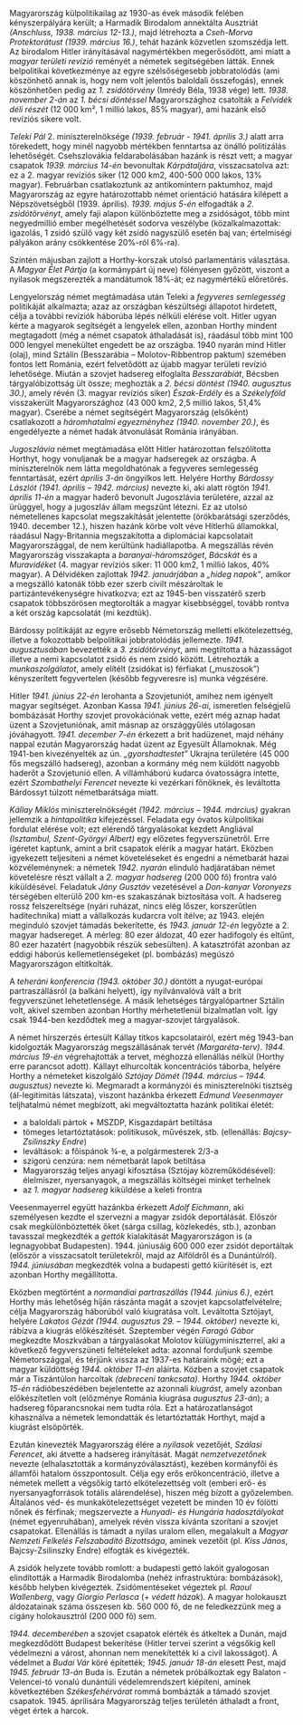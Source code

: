Magyarország külpolitikailag az 1930-as évek második felében kényszerpályára került; a Harmadik Birodalom annektálta Ausztriát *(Anschluss, 1938. március 12-13.)*, majd létrehozta a *Cseh-Morva Protektorátust (1939. március 16.)*, tehát hazánk közvetlen szomszédja lett. Az birodalom Hitler irányításával nagymértékben megerősödött, ami miatt a *magyar területi revízió* reményét a németek segítségében látták. Ennek belpolitikai következménye az egyre szélsőségesebb jobbratolódás (ami köszönhető annak is, hogy nem volt jelentős baloldali összefogás), ennek köszönhetően pedig az *1. zsidótörvény* (Imrédy Béla, 1938 vége) lett. *1938. november 2-án* az *1. bécsi döntéssel* Magyarországhoz csatolták a *Felvidék déli részét* (12 000 km², 1 millió lakos, 85% magyar), ami hazánk első revíziós sikere volt.

*Teleki Pál* 2. miniszterelnöksége *(1939. február - 1941. április 3.)* alatt arra törekedett, hogy minél nagyobb mértékben fenntartsa az önálló politizálás lehetőségét. Csehszlovákia feldarabolásában hazánk is részt vett; a magyar csapatok *1939. március 14-én* bevonultak *Kárpátaljára*, visszacsatolva azt: ez a 2. magyar revíziós siker (12 000 km2, 400-500 000 lakos, 13% magyar). Februárban csatlakoztunk az antikomintern paktumhoz, majd Magyarország az egyre határozottabb német orientáció hatására kilépett a Népszövetségből (1939. április). *1939. május 5-én* elfogadták a *2. zsidótörvényt*, amely faji alapon különböztette meg a zsidóságot, több mint negyedmillió ember megélhetését sodorva veszélybe (közalkalmazottak: igazolás, 1 zsidó szülő vagy két zsidó nagyszülő esetén baj van; értelmiségi pályákon arány csökkentése 20%-ról 6%-ra).

Szintén májusban zajlott a Horthy-korszak utolsó parlamentáris választása. A *Magyar Élet Pártja* (a kormánypárt új neve) fölényesen győzött, viszont a nyilasok megszerezték a mandátumok 18%-át; ez nagymértékű előretörés.

Lengyelország német megtámadása után Teleki a *fegyveres semlegesség* politikáját alkalmazta; azaz az országban készültségi állapotot hirdetett, célja a további revíziók háborúba lépés nélküli elérése volt. Hitler ugyan kérte a magyarok segítségét a lengyelek ellen, azonban Horthy mindent megtagadott (még a német csapatok áthaladását is), ráadásul több mint 100 000 lengyel menekültet engedett be az országba. 1940 nyarán mind Hitler (olaj), mind Sztálin (Besszarábia – Molotov-Ribbentrop paktum) szemében fontos lett Románia, ezért felvetődött az újabb magyar területi revízió lehetősége. Miután a szovjet hadsereg elfoglalta *Besszarábiát*, Bécsben tárgyalóbizottság ült össze; meghozták a *2. bécsi döntést (1940. augusztus 30.)*, amely révén (3. magyar revíziós siker) *Észak-Erdély* és a *Székelyföld* visszakerült Magyarországhoz (43 000 km2, 2,5 millió lakos, 51,4% magyar). Cserébe a német segítségért Magyarország (elsőként) csatlakozott a *háromhatalmi egyezményhez (1940. november 20.)*, és engedélyezte a német hadak átvonulását Románia irányában.

*Jugoszlávia* német megtámadása előtt Hitler határozottan felszólította Horthyt, hogy vonuljanak be a magyar hadseregek az országba. A miniszterelnök nem látta megoldhatónak a fegyveres semlegesség fenntartását, ezért *április 3-án* öngyilkos lett. Helyére Horthy *Bárdossy Lászlót (1941. április – 1942. március)* nevezte ki, aki alatt rögtön *1941. április 11-én* a magyar haderő bevonult Jugoszlávia területére, azzal az ürüggyel, hogy a jugoszláv állam megszűnt létezni. Ez az utolsó németellenes kapcsolat megszakítását jelentette (örökbarátsági szerződés, 1940. december 12.), hiszen hazánk körbe volt véve Hitlerhű államokkal, ráadásul Nagy-Britannia megszakította a diplomáciai kapcsolatait Magyarországgal, de nem kerültünk hadiállapotba. A megszállás révén Magyarország visszakapta a *baranyai-háromszöget*, *Bácskát* és a *Muravidéket* (4. magyar revíziós siker: 11 000 km2, 1 millió lakos, 40% magyar). A Délvidéken zajlottak *1942. januárjában* a *„hideg napok”*, amikor a megszálló katonák több ezer szerb civilt mészároltak le partizántevékenységre hivatkozva; ezt az 1945-ben visszatérő szerb csapatok többszörösen megtorolták a magyar kisebbséggel, tovább rontva a két ország kapcsolatát (mi kezdtük).

Bárdossy politikáját az egyre erősebb Németország melletti elkötelezettség, illetve a fokozottabb belpolitikai jobbratolódás jellemezte. *1941. augusztusában* bevezették a *3. zsidótörvényt*, ami megtiltotta a házasságot illetve a nemi kapcsolatot zsidó és nem zsidó között. Létrehozták a *munkaszolgálatot*, amely elítélt (zsidókat is) férfiakat („muszosok”) kényszerített fegyvertelen (később fegyveresre is) munka végzésére.

Hitler *1941. június 22-én* lerohanta a Szovjetuniót, amihez nem igényelt magyar segítséget. Azonban Kassa *1941. június 26-ai*, ismeretlen felségjelű bombázását Horthy szovjet provokációnak vette, ezért még aznap hadat üzent a Szovjetuniónak, amit másnap az országgyűlés utólagosan jóváhagyott. *1941. december 7-én* érkezett a brit hadüzenet, majd néhány nappal ezután Magyarország hadat üzent az Egyesült Államoknak. Még 1941-ben kivezényelték az ún. *„gyorshadtestet”* Ukrajna területére (45 000 fős megszálló hadsereg), azonban a kormány még nem küldött nagyobb haderőt a Szovjetunió ellen. A villámháború kudarca óvatosságra intette, ezért *Szombathelyi Ferencet* nevezte ki vezérkari főnöknek, és leváltotta Bárdossyt túlzott németbarátsága miatt.

*Kállay Miklós* miniszterelnökségét *(1942. március – 1944. március)* gyakran jellemzik a *hintapolitika* kifejezéssel. Feladata egy óvatos külpolitikai fordulat elérése volt; ezt elérendő tárgyalásokat kezdett Angliával *(Isztambul, Szent-Györgyi Albert)* egy előzetes fegyverszünetről. Erre ígéretet kaptunk, amint a brit csapatok elérik a magyar határt. Eközben igyekezett teljesíteni a német követeléseket és engedni a németbarát hazai közvéleménynek: a németek *1942. nyarán* elinduló hadjáratában német követelésre részt vállalt a *2. magyar hadsereg* (200 000 fő) frontra való kiküldésével. Feladatuk *Jány Gusztáv* vezetésével a *Don-kanyar* *Voronyezs* térségében elterülő 200 km-es szakaszának biztosítása volt. A hadsereg rossz felszereltsége (nyári ruházat, nincs elég lőszer, korszerűtlen haditechnika) miatt a vállalkozás kudarcra volt ítélve; az 1943. elején meginduló szovjet támadás bekerítette, és *1943. január 12-én* legyőzte a 2. magyar hadsereget. A mérleg: 80 ezer áldozat, 40 ezer hadifogoly és eltűnt, 80 ezer hazatért (nagyobbik részük sebesülten). A katasztrófát azonban az eddigi háborús kellemetlenségeket (pl. bombázás) megúszó Magyarországon eltitkolták.

A *teheráni konferencia (1943. október 30.)* döntött a nyugat-európai partraszállásról (a balkáni helyett), így nyilvánvalóvá vált a brit fegyverszünet lehetetlensége. A másik lehetséges tárgyalópartner Sztálin volt, akivel szemben azonban Horthy mérhetetlenül bizalmatlan volt. Így csak 1944-ben kezdődtek meg a magyar-szovjet tárgyalások.

A német hírszerzés értesült Kállay titkos kapcsolatairól, ezért még 1943-ban kidolgozták Magyarország megszállásának tervét *(Margaréta-terv)*. *1944. március 19-én* végrehajtották a tervet, méghozzá ellenállás nélkül (Horthy erre parancsot adott). Kállayt elhurcolták koncentrációs táborba, helyére Horthy a németeket kiszolgáló *Sztójay Dömét (1944. március – 1944. augusztus)* nevezte ki. Megmaradt a kormányzói és miniszterelnöki tisztség (ál-legitimitás látszata), viszont hazánkba érkezett *Edmund Veesenmayer* teljhatalmú német megbízott, aki megváltoztatta hazánk politikai életét:

 - a baloldali pártok + MSZDP, Kisgazdapárt betiltása
 - tömeges letartóztatások: politikusok, művészek, stb. (ellenállás: *Bajcsy-Zsilinszky Endre*)
 - leváltások: a főispánok ¾-e, a polgármesterek 2/3-a
 - szigorú cenzúra: nem németbarát lapok betiltása
 - Magyarország teljes anyagi kifosztása (Sztójay közreműködésével): élelmiszer, nyersanyagok, a megszállás költségei minket terhelnek
 - az *1. magyar hadsereg* kiküldése a keleti frontra

Veesenmayerrel együtt hazánkba érkezett *Adolf Eichmann*, aki személyesen kezdte el szervezni a magyar zsidók deportálását. Először csak megkülönböztették őket (sárga csillag, közlekedés, stb.), azonban tavasszal megkezdték a *gettók* kialakítását Magyarországon is (a legnagyobbat Budapesten). 1944. júniusáig 600 000 ezer zsidót deportáltak (először a visszacsatolt területekről, majd az Alföldről és a Dunántúlról). *1944. júniusában* megkezdték volna a budapesti gettó kiürítését is, ezt azonban Horthy megállította.

Eközben megtörtént a *normandiai partraszállás (1944. június 6.)*, ezért Horthy más lehetőség híján rászánta magát a szovjet kapcsolatfelvételre; célja Magyarország háborúból való kiugratása volt. Leváltotta Sztójayt, helyére *Lakatos Gézát (1944. augusztus 29. – 1944. október)* nevezte ki, rábízva a kiugrás előkészítését. Szeptember végén *Faragó Gábor* megkezdte Moszkvában a tárgyalásokat Molotov külügyminiszterrel, aki a következő fegyverszüneti feltételeket adta: azonnal forduljunk szembe Németországgal, és térjünk vissza az 1937-es határaink mögé; ezt a magyar küldöttség *1944. október 11-én* aláírta. Közben a szovjet csapatok már a Tiszántúlon harcoltak *(debreceni tankcsata)*. Horthy *1944. október 15-én* rádióbeszédében bejelentette az azonnali *kiugrást*, amely azonban előkészítetlen volt (előzménye Románia kiugrása *augusztus 23-án*); a hadsereg főparancsnokai nem tudta róla. Ezt a határozatlanságot kihasználva a németek lemondatták és letartóztatták Horthyt, majd a kiugrást elsöpörték.

Ezután kinevezték Magyarország élére a *nyilasok* vezetőjét, *Szálasi Ferencet*, aki átvette a hadsereg irányítását. Magát *nemzetvezetőnek* nevezte (elhalasztották a kormányzóválasztást), kezében kormányfői és államfői hatalom összpontosult. Célja egy erős erőkoncentráció, illetve a németek mellett a végsőkig tartó elkötelezettség volt (emberi erő- és nyersanyagforrások totális alárendelése), hiszen még bízott a győzelemben. Általános véd- és munkakötelezettséget vezetett be minden 10 év fölötti nőnek és férfinak; megszervezte a *Hunyadi- és Hungária hadosztályokat* (német egyenruhában), amelyek révén vissza kívánta szorítani a szovjet csapatokat. Ellenállás is támadt a nyilas uralom ellen, megalakult a *Magyar Nemzeti Felkelés Felszabadító Bizottsága*, aminek vezetőit (pl. *Kiss János*, Bajcsy-Zsilinszky Endre) elfogták és kivégezték.

A zsidók helyzete tovább romlott: a budapesti gettó lakóit gyalogosan elindították a Harmadik Birodalomba (nehéz infrastruktúra: bombázások), később helyben kivégezték. Zsidómentéseket végeztek pl. *Raoul Wallenberg*, vagy *Giorgio Perlasca* (+ *védett házak*). A magyar holokauszt áldozatainak száma összesen kb. 560 000 fő, de ne feledkezzünk meg a cigány holokausztról (200 000 fő) sem.

*1944. decemberében* a szovjet csapatok elérték és átkeltek a Dunán, majd megkezdődött Budapest bekerítése (Hitler tervei szerint a végsőkig kell védelmezni a várost, ahonnan nem menekítették ki a civil lakosságot). A védelmet a *Budai Vár* köré építették; *1945. január 18-án* elesett Pest, majd *1945. február 13-án* Buda is. Ezután a németek próbálkoztak egy Balaton - Velencei-tó vonalú dunántúli védelemrendszert kiépíteni, aminek következtében *Székesfehérvárat* rommá bombázták a támadó szovjet csapatok. 1945. áprilisára Magyarország teljes területén áthaladt a front, véget értek a harcok.
